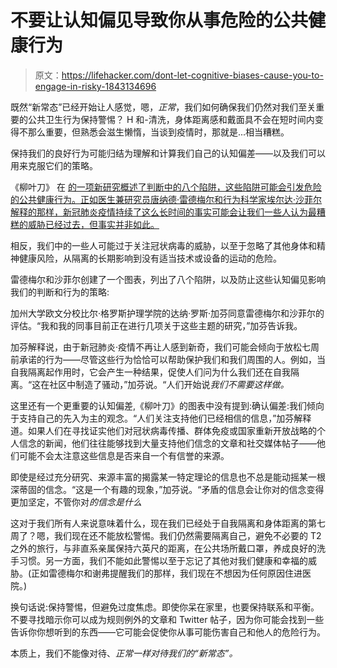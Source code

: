 # 不要让认知偏见导致你从事危险的公共健康行为

> 原文：<https://lifehacker.com/dont-let-cognitive-biases-cause-you-to-engage-in-risky-1843134696>

既然“新常态”已经开始让人感觉，嗯，*正常*，我们如何确保我们仍然对我们至关重要的公共卫生行为保持警惕？ H 和-清洗，身体距离感和戴面具不会在短时间内变得不那么重要，但熟悉会滋生懒惰，当谈到疫情时，那就是...相当糟糕。



保持我们的良好行为可能归结为理解和计算我们自己的认知偏差——以及我们可以用来克服它们的策略。

《柳叶刀》 在 [的一项新研究概述了判断中的八个陷阱，这些陷阱可能会引发危险的公共健康行为。正如医生兼研究员唐纳德·雷德梅尔和行为科学家埃尔达·沙菲尔解释的那样，新冠肺炎疫情持续了这么长时间的事实可能会让我们一些人认为最糟糕的威胁已经过去，但事实并非如此。](https://www.thelancet.com/journals/lanpub/article/PIIS2468-2667(20)30096-7/fulltext#tbl1)

相反，我们中的一些人可能过于关注冠状病毒的威胁，以至于忽略了其他身体和精神健康风险，从隔离的长期影响到没有适当技术或设备的运动的危险。

雷德梅尔和沙菲尔创建了一个图表，列出了八个陷阱，以及防止这些认知偏见影响我们的判断和行为的策略:

加州大学欧文分校比尔·格罗斯护理学院的达纳·罗斯·加芬同意雷德梅尔和沙菲尔的评估。“我和我的同事目前正在进行几项关于这些主题的研究，”加芬告诉我。

加芬解释说，由于新冠肺炎·疫情不再让人感到新奇，我们可能会倾向于放松七周前承诺的行为——尽管这些行为恰恰可以帮助保护我们和我们周围的人。例如，当自我隔离起作用时，它会产生一种结果，促使人们问为什么我们还在自我隔离。“这在社区中制造了骚动，”加芬说。“人们开始说*我们不需要这样做。*

这里还有一个更重要的认知偏差,《柳叶刀》的图表中没有提到:确认偏差:我们倾向于支持自己的先入为主的观念。“人们关注支持他们已经相信的信息，”加芬解释道。如果人们在寻找证实他们对冠状病毒传播、群体免疫或国家重新开放战略的个人信念的新闻，他们往往能够找到大量支持他们信念的文章和社交媒体帖子——他们可能不会太注意这些信息是否来自一个有信誉的来源。

即使是经过充分研究、来源丰富的揭露某一特定理论的信息也不总是能动摇某一根深蒂固的信念。“这是一个有趣的现象，”加芬说。“矛盾的信息会让你对的信念变得更加坚定，不管你对*的信念是什么*

这对于我们所有人来说意味着什么，现在我们已经处于自我隔离和身体距离的第七周了？嗯，我们现在还不能放松警惕。我们仍然需要隔离自己，避免不必要的 T2 之外的旅行，与非直系亲属保持六英尺的距离，在公共场所戴口罩，养成良好的洗手习惯。另一方面，我们不能如此警惕以至于忘记了其他对我们健康和幸福的威胁。(正如雷德梅尔和谢弗提醒我们的那样，我们现在不想因为任何原因住进医院。)

换句话说:保持警惕，但避免过度焦虑。即使你呆在家里，也要保持联系和平衡。不要寻找暗示你可以成为规则例外的文章和 Twitter 帖子，因为你可能会找到一些告诉你你想听到的东西——它可能会促使你从事可能伤害自己和他人的危险行为。

本质上，我们不能像对待、*正常一样对待我们的“新常态”。*